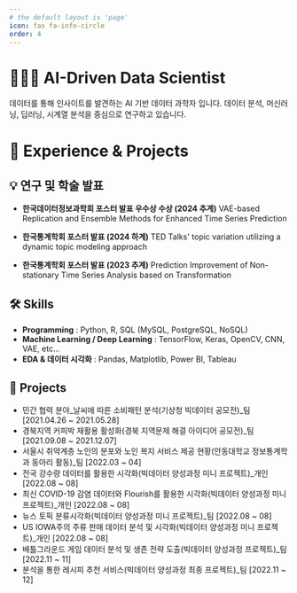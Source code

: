 ```yaml
---
# the default layout is 'page'
icon: fas fa-info-circle
order: 4
---
```


# 👨🏻‍💻 AI-Driven Data Scientist
데이터를 통해 인사이트를 발견하는 AI 기반 데이터 과학자 입니다. 데이터 분석, 머신러닝, 딥러닝, 시계열 분석을 중심으로 연구하고 있습니다.

# 👋 Experience & Projects

## 💡 연구 및 학술 발표

- **한국데이터정보과학회 포스터 발표 우수상 수상 (2024 추계)**
  VAE-based Replication and Ensemble Methods for Enhanced Time Series Prediction

- **한국통계학회 포스터 발표 (2024 하계)**
  TED Talks' topic variation utilizing a dynamic topic modeling approach

- **한국통계학회 포스터 발표 (2023 추계)**
  Prediction Improvement of Non-stationary Time Series Analysis based on Transformation

## 🛠 Skills
- **Programming** : Python, R, SQL (MySQL, PostgreSQL, NoSQL)
- **Machine Learning / Deep Learning** : TensorFlow, Keras, OpenCV, CNN, VAE, etc...
- **EDA & 데이터 시각화** : Pandas, Matplotlib, Power BI, Tableau

## 📂 Projects 
- 민간 협력 분야_날씨에 따른 소비패턴 분석(기상청 빅데이터 공모전)_팀 [2021.04.26 ~ 2021.05.28]
- 경북지역 커피박 재활용 활성화(경북 지역문제 해결 아이디어 공모전)_팀 [2021.09.08 ~ 2021.12.07]
- 서울시 취약계층 노인의 분포와 노인 복지 서비스 제공 현황(안동대학교 정보통계학과 동아리 활동)_팀 [2022.03 ~ 04]
- 전국 강수량 데이터를 활용한 시각화(빅데이터 양성과정 미니 프로젝트)_개인 [2022.08 ~ 08]
- 최신 COVID-19 감염 데이터와 Flourish를 활용한 시각화(빅데이터 양성과정 미니 프로젝트)_개인 [2022.08 ~ 08]
- 뉴스 토픽 분류시각화(빅데이터 양성과정 미니 프로젝트)_팀 [2022.08 ~ 08]
- US IOWA주의 주류 판매 데이터 분석 및 시각화(빅데이터 양성과정 미니 프로젝트)_개인 [2022.08 ~ 08]
- 배틀그라운드 게임 데이터 분석 및 생존 전략 도출(빅데이터 양성과정 프로젝트)_팀 [2022.11 ~ 11]
- 분석을 통한 레시피 추천 서비스(빅데이터 양성과정 최종 프로젝트)_팀 [2022.11 ~ 12]
